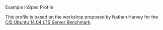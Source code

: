 Example InSpec Profile

This profile is based on the workshop proposed by Nathen Harvey for the [CIS Ubuntu 14.04 LTS Server Benchmark](https://github.com/chef-training/workshops/tree/master/InSpec).